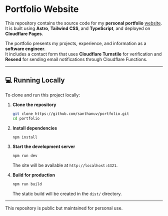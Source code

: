 # Portfolio Website

This repository contains the source code for my **personal portfolio** [website](https://santhanu-vinod.pages.dev). It is built using **Astro**, **Tailwind CSS**, and **TypeScript**, and deployed on **Cloudflare Pages**.

The portfolio presents my projects, experience, and information as a **software engineer**.  
It includes a contact form that uses **Cloudflare Turnstile** for verification and **Resend** for sending email notifications through Cloudflare Functions.

---

## 💻 Running Locally

To clone and run this project locally:

1. **Clone the repository**
   ```bash
   git clone https://github.com/santhanuv/portfolio.git
   cd portfolio
   ```

2. **Install dependencies**
   ```bash
   npm install
   ```

4. **Start the development server**
   ```bash
   npm run dev
   ```
   The site will be available at `http://localhost:4321`.

5. **Build for production**
   ```bash
   npm run build
   ```
   The static build will be created in the `dist/` directory.

---

This repository is public but maintained for personal use.
